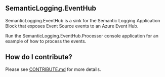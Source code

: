 ## SemanticLogging.EventHub
SemanticLogging.EventHub is a sink for the Semantic Logging Application Block that exposes Event Source events to an Azure Event Hub.

Run the SemanticLogging.EventHub.Processor console application for an example of how to process the events.

## How do I contribute?

Please see [CONTRIBUTE.md](/CONTRIBUTE.md) for more details.

